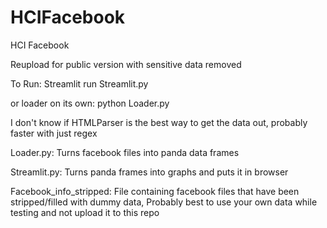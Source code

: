 # HCIFacebook
HCI Facebook

Reupload for public version with sensitive data removed

To Run: Streamlit run Streamlit.py

or loader on its own: python Loader.py

I don't know if HTMLParser is the best way to get the data out, probably faster with just regex

Loader.py: Turns facebook files into panda data frames

Streamlit.py: Turns panda frames into graphs and puts it in browser

Facebook_info_stripped: File containing facebook files that have been stripped/filled with dummy data, Probably best to use your own data while testing and not upload it to this repo
